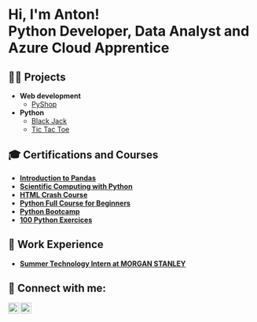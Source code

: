 <h1>Hi, I'm Anton! <br/><a>Python Developer</a>, <a>Data Analyst</a> and <a>Azure Cloud Apprentice</a></h1>

<h2>👨‍💻 Projects</h2>

- <b>Web development</b>
  - [PyShop](https://github.com/balabolau/PyShop)
- <b>Python</b>
  - [Black Jack](https://github.com/balabolau/BlackJack)
  - [Tic Tac Toe](https://github.com/balabolau/TicTacToe)

<h2>🎓 Certifications and Courses</h2>

- <b>[Introduction to Pandas](https://www.kaggle.com/learn/pandas)</b>
- <b>[Scientific Computing with Python](https://www.freecodecamp.org/learn/scientific-computing-with-python/)</b>
- <b>[HTML Crash Course](https://www.youtube.com/watch?v=qz0aGYrrlhU)</b>
- <b>[Python Full Course for Beginners](https://www.youtube.com/watch?v=_uQrJ0TkZlc)</b>
- <b>[Python Bootcamp](https://www.udemy.com/course/complete-python-bootcamp/)</b>
- <b>[100 Python Exercices](https://www.udemy.com/course/python-video-workbook/)</b>

<h2>💼 Work Experience</h2>

- <b>[Summer Technology Intern at MORGAN STANLEY](https://morganstanley.tal.net/vx/candidate/apply/14984)</b>

<h2> 🤳 Connect with me:</h2>

[<img align="left" alt="JoshMadakor | LinkedIn" width="22px" src="https://cdn.jsdelivr.net/npm/simple-icons@v3/icons/linkedin.svg" />][linkedin]
[<img align="left" alt="JoshMadakor | Instagram" width="22px" src="https://cdn.jsdelivr.net/npm/simple-icons@v3/icons/instagram.svg" />][instagram]

[instagram]: https://www.instagram.com/balabolau/
[linkedin]: https://linkedin.com/in/balabolau

